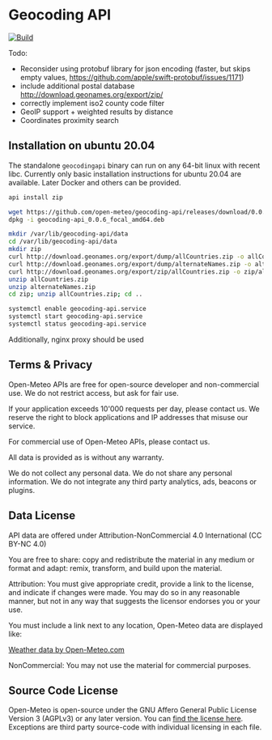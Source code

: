 # Geocoding API

[![Build](https://github.com/open-meteo/geocoding-api/actions/workflows/test.yml/badge.svg)](https://github.com/open-meteo/geocoding-api/actions/workflows/test.yml)

Todo:
- Reconsider using protobuf library for json encoding (faster, but skips empty values, https://github.com/apple/swift-protobuf/issues/1171)
- include additional postal database http://download.geonames.org/export/zip/
- correctly implement iso2 county code filter
- GeoIP support + weighted results by distance
- Coordinates proximity search


## Installation on ubuntu 20.04
The standalone `geocodingapi` binary can run on any 64-bit linux with recent libc. Currently only basic installation instructions for ubuntu 20.04 are available. Later Docker and others can be provided.

```bash
api install zip

wget https://github.com/open-meteo/geocoding-api/releases/download/0.0.6/geocoding-api_0.0.6_focal_amd64.deb
dpkg -i geocoding-api_0.0.6_focal_amd64.deb

mkdir /var/lib/geocoding-api/data
cd /var/lib/geocoding-api/data
mkdir zip
curl http://download.geonames.org/export/dump/allCountries.zip -o allCountries.zip
curl http://download.geonames.org/export/dump/alternateNames.zip -o alternateNames.zip
curl http://download.geonames.org/export/zip/allCountries.zip -o zip/allCountries.zip
unzip allCountries.zip
unzip alternateNames.zip
cd zip; unzip allCountries.zip; cd ..

systemctl enable geocoding-api.service
systemctl start geocoding-api.service
systemctl status geocoding-api.service
```

Additionally, nginx proxy should be used

## Terms & Privacy
Open-Meteo APIs are free for open-source developer and non-commercial use. We do not restrict access, but ask for fair use.

If your application exceeds 10'000 requests per day, please contact us. We reserve the right to block applications and IP addresses that misuse our service.

For commercial use of Open-Meteo APIs, please contact us.

All data is provided as is without any warranty.

We do not collect any personal data. We do not share any personal information. We do not integrate any third party analytics, ads, beacons or plugins.

## Data License
API data are offered under Attribution-NonCommercial 4.0 International (CC BY-NC 4.0)

You are free to share: copy and redistribute the material in any medium or format and adapt: remix, transform, and build upon the material.

Attribution: You must give appropriate credit, provide a link to the license, and indicate if changes were made. You may do so in any reasonable manner, but not in any way that suggests the licensor endorses you or your use.

You must include a link next to any location, Open-Meteo data are displayed like:

<a href="https://open-meteo.com/">Weather data by Open-Meteo.com</a>

NonCommercial: You may not use the material for commercial purposes.


## Source Code License
Open-Meteo is open-source under the GNU Affero General Public License Version 3 (AGPLv3) or any later version. You can [find the license here](LICENSE). Exceptions are third party source-code with individual licensing in each file.
